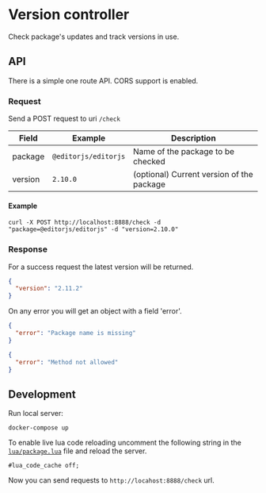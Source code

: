 # Version controller

Check package's updates and track versions in use. 

## API

There is a simple one route API. CORS support is enabled.

### Request

Send a POST request to uri `/check`

| Field   | Example              | Description                               |
| ------- | -------------------- | ----------------------------------------- |
| package | `@editorjs/editorjs` | Name of the package to be checked         |
| version | `2.10.0`             | (optional) Current version of the package |

#### Example

```shell
curl -X POST http://localhost:8888/check -d "package=@editorjs/editorjs" -d "version=2.10.0"
```

### Response 

For a success request the latest version will be returned.

```json
{
  "version": "2.11.2"
}
```

On any error you will get an object with a field 'error'.

```json
{
  "error": "Package name is missing"
}
```

```json
{
  "error": "Method not allowed"
}
```  

## Development

Run local server:

```shell
docker-compose up
```

To enable live lua code reloading uncomment the following string in the [`lua/package.lua`](lua/package.lua) file and reload the server.

```nginx
#lua_code_cache off;
``` 

Now you can send requests to `http://locahost:8888/check` url.
